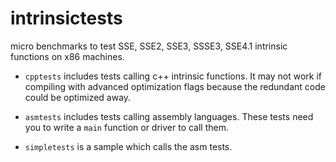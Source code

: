 # intrinsictests
micro benchmarks to test SSE, SSE2, SSE3, SSSE3, SSE4.1 intrinsic functions on x86 machines.

* `cpptests` includes tests calling c++ intrinsic functions. It may not work if compiling with advanced optimization flags because the redundant code could be optimized away.

* `asmtests` includes tests calling assembly languages. These tests need you to write a `main` function or driver to call them.
* `simpletests` is a sample which calls the asm tests.